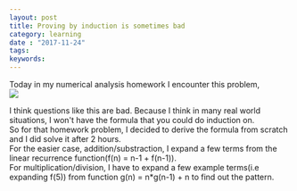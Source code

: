 ```yaml
---
layout: post
title: Proving by induction is sometimes bad
category: learning
date : "2017-11-24"
tags: 
keywords: 
---
```


Today in my numerical analysis homework I encounter this problem,  
<img src="https://ocf.io/~shichenh/images/induction.png"  />

I think questions like this are bad. Because I think in many real world situations, I won't have the formula that you could do induction on.  
So for that homework problem, I decided to derive the formula from scratch and I did solve it after 2 hours.  
For the easier case, addition/substraction, I expand a few terms from the linear recurrence function(f(n) = n-1 + f(n-1)).  
For multiplication/division, I have to expand a few example terms(i.e expanding f(5)) from function g(n) = n*g(n-1) + n to find out the pattern.  

